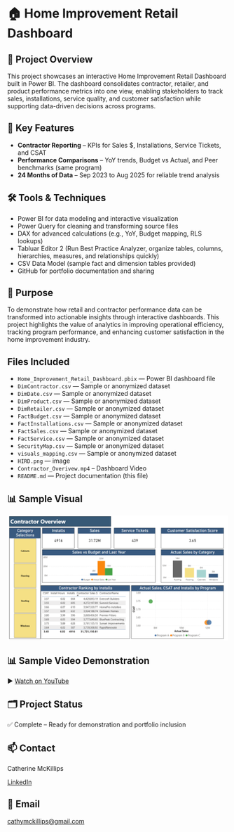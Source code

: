 # 🏠 Home Improvement Retail Dashboard

## 📌 Project Overview
This project showcases an interactive Home Improvement Retail Dashboard built in Power BI. The dashboard consolidates contractor, retailer, and product performance metrics into one view, enabling stakeholders to track sales, installations, service quality, and customer satisfaction while supporting data-driven decisions across programs.

## 🔎 Key Features
- **Contractor Reporting** – KPIs for Sales $, Installations, Service Tickets, and CSAT
- **Performance Comparisons** – YoY trends, Budget vs Actual, and Peer benchmarks (same program)
- **24 Months of Data** – Sep 2023 to Aug 2025 for reliable trend analysis

## 🛠️ Tools & Techniques
- Power BI for data modeling and interactive visualization
-	Power Query for cleaning and transforming source files
-	DAX for advanced calculations (e.g., YoY, Budget mapping, RLS lookups)
-	Tabluar Editor 2 (Run Best Practice Analyzer, organize tables, columns, hierarchies, measures, and relationships quickly)
-	CSV Data Model (sample fact and dimension tables provided)
-	GitHub for portfolio documentation and sharing

## 🎯 Purpose
To demonstrate how retail and contractor performance data can be transformed into actionable insights through interactive dashboards. This project highlights the value of analytics in improving operational efficiency, tracking program performance, and enhancing customer satisfaction in the home improvement industry.

##  Files Included

- `Home_Improvement_Retail_Dashboard.pbix` — Power BI dashboard file  
- `DimContractor.csv` — Sample or anonymized dataset  
- `DimDate.csv` — Sample or anonymized dataset  
- `DimProduct.csv` — Sample or anonymized dataset  
- `DimRetailer.csv` — Sample or anonymized dataset  
- `FactBudget.csv` — Sample or anonymized dataset  
- `FactInstallations.csv` — Sample or anonymized dataset  
- `FactSales.csv` — Sample or anonymized dataset  
- `FactService.csv` — Sample or anonymized dataset  
- `SecurityMap.csv` — Sample or anonymized dataset  
- `visuals_mapping.csv` — Sample or anonymized dataset  
- `HIRD.png` — image
- `Contractor_Overivew.mp4` – Dashboard Video  
- `README.md` — Project documentation (this file)

## 📊 Sample Visual
![Dashboard Overview](HIRD.png)

## 📊 Sample Video Demonstration
▶️ [Watch on YouTube]( https://youtu.be/udmyjITtP_w)

## 🗂️ Project Status

✅ Complete – Ready for demonstration and portfolio inclusion  

## 📫 Contact
Catherine McKillips

[LinkedIn](https://www.linkedin.com/in/catherine-mckillips-data-analytics)  

## 📧 Email
cathymckillips@gmail.com

